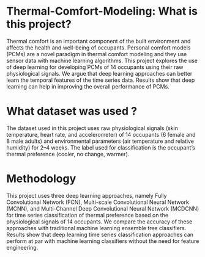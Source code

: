 # Thermal-Comfort-Modeling: What is this project?

Thermal comfort is an important component of the built environment and affects the health and well-being of occupants. Personal comfort models (PCMs) are a novel paradigm in thermal comfort 
modeling and they use sensor data with machine learning algorithms. This project explores the use of deep learning for developing PCMs of 14 occupants using their raw physiological signals. 
We argue that deep learning approaches can better learn the temporal features of the time series data. Results show that deep learning can help in improving the overall performance of PCMs.

# What dataset was used ?

The dataset used in this project uses raw physiological signals (skin temperature, heart rate, and accelerometer) of 14 occupants (6 female and 8 male adults) and environmental parameters (air temperature and relative humidity) for 2–4 weeks. The label used for classification is the occupant’s thermal preference (cooler, no change, warmer).

# Methodology

This project uses three deep learning approaches, namely Fully Convolutional Network (FCN), Multi-scale Convolutional Neural Network (MCNN), and Multi-Channel Deep Convolutional Neural Network (MCDCNN) for time series classification of thermal preference based on the physiological signals of 14 occupants. We compare the accuracy of these approaches with traditional machine learning ensemble tree classifiers. Results show that deep learning time series classification approaches can perform at par with machine learning classifiers without the need for feature engineering.
